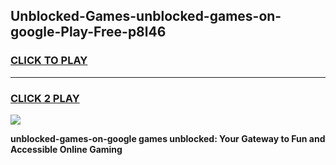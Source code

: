 
## Unblocked-Games-unblocked-games-on-google-Play-Free-p8l46
<h3>
<a href="https://premium76.site?title=unblocked-games-on-google&ref=12A">CLICK TO PLAY</a></h3>
<hr>

<h3>
<a href="https://premium76.site?title=unblocked-games-on-google&ref=12A">CLICK 2 PLAY</a>
  
</h3>

<a href="https://premium76.site?title=unblocked-games-on-google&ref=12A"><img src="https://clearcache.store/games.png"></a>


**unblocked-games-on-google games unblocked: Your Gateway to Fun and Accessible Online Gaming**
